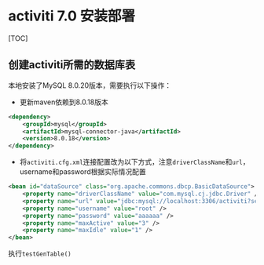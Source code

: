 # activiti 7.0 安装部署

[TOC]

## 创建activiti所需的数据库表

本地安装了MySQL 8.0.20版本，需要执行以下操作：
* 更新maven依赖到8.0.18版本
```xml
<dependency>
    <groupId>mysql</groupId>
    <artifactId>mysql-connector-java</artifactId>
    <version>8.0.18</version>
</dependency>
```
* 将`activiti.cfg.xml`连接配置改为以下方式，注意`driverClassName`和`url`，username和password根据实际情况配置
```xml
<bean id="dataSource" class="org.apache.commons.dbcp.BasicDataSource">
    <property name="driverClassName" value="com.mysql.cj.jdbc.Driver" />
    <property name="url" value="jdbc:mysql://localhost:3306/activiti?serverTimezone=UTC" />
    <property name="username" value="root" />
    <property name="password" value="aaaaaa" />
    <property name="maxActive" value="3" />
    <property name="maxIdle" value="1" />
</bean>
```

执行`testGenTable()`